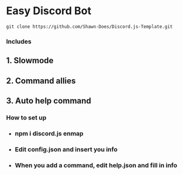 # Easy Discord Bot
`git clone https://github.com/Shawn-Does/Discord.js-Template.git`

### Includes
## 1. Slowmode
## 2. Command allies
## 3. Auto help command

### How to set up

- ### npm i discord.js enmap
- ### Edit config.json and insert you info
- ### When you add a command, edit help.json and fill in info
